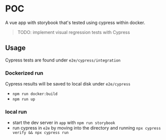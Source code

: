 # POC

A vue app with storybook that's tested using cypress within docker. 

> TODO: implement visual regression tests with Cypress 

## Usage

Cypress tests are found under `e2e/cypress/integration`

### Dockerized run

Cypress results will be saved to local disk under `e2e/cypress`

- `npm run docker:build`
- `npm run up`

### local run 

- start the dev server in `app` with `npm run storybook`
- run cypress in `e2e` by moving into the directory and running `npx cypress verify && npx cypress run`



